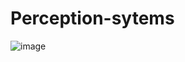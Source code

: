 # Perception-sytems

![image](https://github.com/gledsonmelotti/Perception-sytems/blob/master/Images/000000.png)
